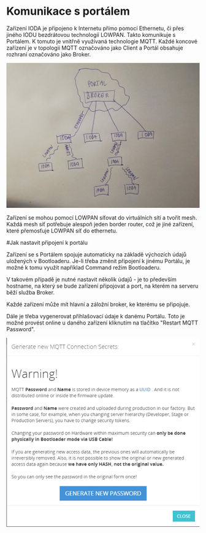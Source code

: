 # Komunikace s portálem 

Zařízení IODA je připojeno k Internetu přímo pomocí Ethernetu, či přes jiného IODU bezdrátovou technologíí LOWPAN. Takto komunikuje s Portálem. K tomuto je vnitřně využívaná technologie MQTT. Každé koncové zařízení je v topologii MQTT označováno jako Client a Portál obsahuje rozhraní označováno jako Broker.

![](/assets/IMG_20180318_183038.jpg)

Zařízení se mohou pomocí LOWPAN síťovat do virtuálních sítí a tvořit mesh. Každá mesh síť potřebuje alespoň jeden border router, což je jiné zařízení, které přemosťuje LOWPAN síť do ethernetu.

#Jak nastavit připojení k portálu

Zařízení se s Portálem spojuje automaticky na základě výchozích údajů uložených v Bootloaderu. Je-li třeba změnit připojení k jinému Portálu, je možné k tomu využít například Command režim Bootloaderu.

V takovém případě je nutné nastavit několik údajů - je to především hostname, na který se bude zařízení připojovat a port, na kterém na serveru běží služba Broker.

Každé zařízení může mít hlavní a záložní broker, ke kterému se připojuje.

Dále je třeba vygenerovat přihlašovací údaje k danému Portálu. Toto je možné provést online u daného zařízení kliknutím na tlačítko "Restart MQTT Password".


![](/assets/mqtt_credentials.PNG)



